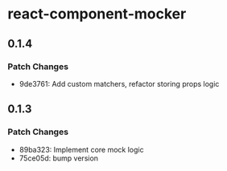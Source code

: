 # react-component-mocker

## 0.1.4

### Patch Changes

- 9de3761: Add custom matchers, refactor storing props logic

## 0.1.3

### Patch Changes

- 89ba323: Implement core mock logic
- 75ce05d: bump version
